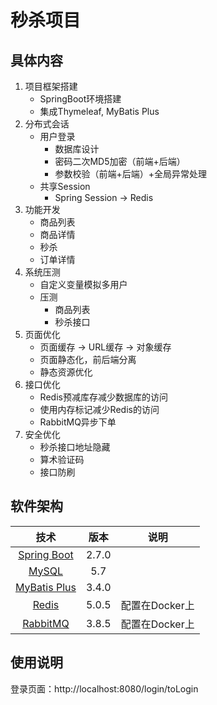 # 秒杀项目

## 具体内容

1. 项目框架搭建
   - SpringBoot环境搭建
   - 集成Thymeleaf, MyBatis Plus
2. 分布式会话
   - 用户登录
      - 数据库设计
      - 密码二次MD5加密（前端+后端）
      - 参数校验（前端+后端）+全局异常处理
   - 共享Session
      - Spring Session -> Redis
3. 功能开发
   - 商品列表
   - 商品详情
   - 秒杀
   - 订单详情
4. 系统压测
   - 自定义变量模拟多用户
   - 压测
      - 商品列表
      - 秒杀接口
5. 页面优化
   - 页面缓存 -> URL缓存 -> 对象缓存
   - 页面静态化，前后端分离
   - 静态资源优化
6. 接口优化
   - Redis预减库存减少数据库的访问
   - 使用内存标记减少Redis的访问
   - RabbitMQ异步下单
7. 安全优化
   - 秒杀接口地址隐藏
   - 算术验证码
   - 接口防刷

## 软件架构

|                         技术                          | 版本  |      说明      |
| :---------------------------------------------------: | :---: | :------------: |
| [Spring Boot](https://spring.io/projects/spring-boot) | 2.7.0 |                |
|            [MySQL](https://www.mysql.com/)            |  5.7  |                |
| [MyBatis Plus](https://github.com/baomidou/generator) | 3.4.0 |                |
|              [Redis](https://redis.io/)               | 5.0.5 | 配置在Docker上 |
|         [RabbitMQ](https://www.rabbitmq.com/)         | 3.8.5 | 配置在Docker上 |



## 使用说明

登录页面：http://localhost:8080/login/toLogin
